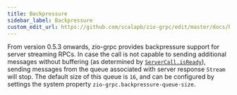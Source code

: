 ```yaml
---
title: Backpressure
sidebar_label: Backpressure
custom_edit_url: https://github.com/scalapb/zio-grpc/edit/master/docs/backpressure.md
---
```


From version 0.5.3 onwards, zio-grpc provides backpressure support for server
streaming RPCs. In case the call is not capable to sending additional messages
without buffering (as determined by [`ServerCall.isReady`](https://grpc.github.io/grpc-java/javadoc/io/grpc/ServerCall.html#isReady])), sending messages from the queue associated with server response `Stream` will stop. The default size of this queue is `16`,  and can be configured by settings the system property `zio-grpc.backpressure-queue-size`.

